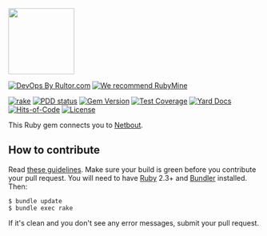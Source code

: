 <img src="https://github.com/yegor256/netbout/raw/master/public/logo.svg" width="132px"/>

[![DevOps By Rultor.com](http://www.rultor.com/b/yegor256/netbout.rb)](http://www.rultor.com/p/yegor256/netbout.rb)
[![We recommend RubyMine](https://www.elegantobjects.org/rubymine.svg)](https://www.jetbrains.com/ruby/)

[![rake](https://github.com/yegor256/netbout.rb/actions/workflows/rake.yml/badge.svg)](https://github.com/yegor256/netbout.rb/actions/workflows/rake.yml)
[![PDD status](http://www.0pdd.com/svg?name=yegor256/netbout.rb)](http://www.0pdd.com/p?name=yegor256/netbout.rb)
[![Gem Version](https://badge.fury.io/rb/netbout.rb.svg)](http://badge.fury.io/rb/netbout.rb)
[![Test Coverage](https://img.shields.io/codecov/c/github/yegor256/netbout.rb.svg)](https://codecov.io/github/yegor256/netbout.rb?branch=master)
[![Yard Docs](http://img.shields.io/badge/yard-docs-blue.svg)](http://rubydoc.info/github/yegor256/netbout.rb/master/frames)
[![Hits-of-Code](https://hitsofcode.com/github/yegor256/netbout.rb)](https://hitsofcode.com/view/github/yegor256/netbout.rb)
[![License](https://img.shields.io/badge/license-MIT-green.svg)](https://github.com/yegor256/netbout.rb/blob/master/LICENSE.txt)

This Ruby gem connects you to [Netbout](https://netbout.com).

## How to contribute

Read [these guidelines](https://www.yegor256.com/2014/04/15/github-guidelines.html).
Make sure your build is green before you contribute
your pull request. You will need to have [Ruby](https://www.ruby-lang.org/en/) 2.3+ and
[Bundler](https://bundler.io/) installed. Then:

```
$ bundle update
$ bundle exec rake
```

If it's clean and you don't see any error messages, submit your pull request.
